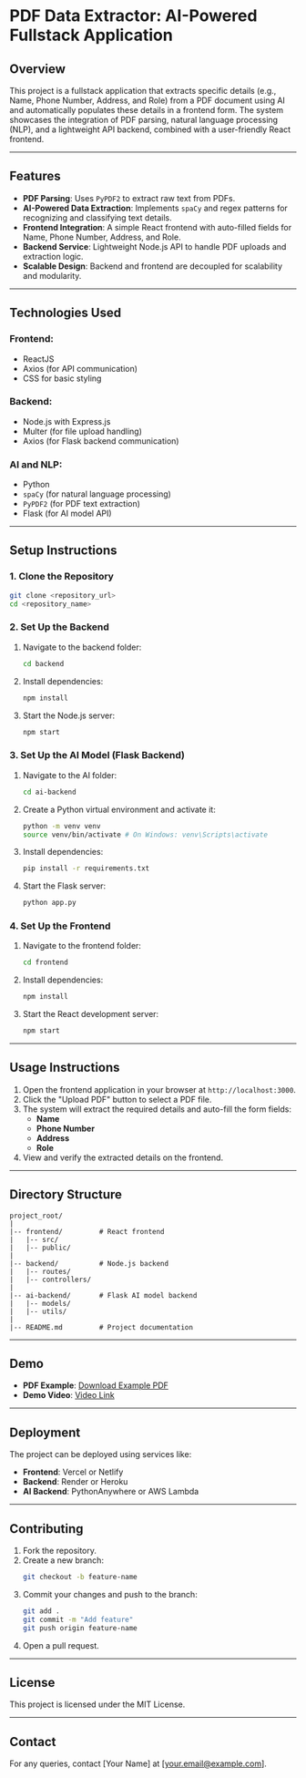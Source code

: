 # PDF Data Extractor: AI-Powered Fullstack Application

## **Overview**
This project is a fullstack application that extracts specific details (e.g., Name, Phone Number, Address, and Role) from a PDF document using AI and automatically populates these details in a frontend form. The system showcases the integration of PDF parsing, natural language processing (NLP), and a lightweight API backend, combined with a user-friendly React frontend.

---

## **Features**
- **PDF Parsing**: Uses `PyPDF2` to extract raw text from PDFs.
- **AI-Powered Data Extraction**: Implements `spaCy` and regex patterns for recognizing and classifying text details.
- **Frontend Integration**: A simple React frontend with auto-filled fields for Name, Phone Number, Address, and Role.
- **Backend Service**: Lightweight Node.js API to handle PDF uploads and extraction logic.
- **Scalable Design**: Backend and frontend are decoupled for scalability and modularity.

---

## **Technologies Used**

### **Frontend**:
- ReactJS
- Axios (for API communication)
- CSS for basic styling

### **Backend**:
- Node.js with Express.js
- Multer (for file upload handling)
- Axios (for Flask backend communication)

### **AI and NLP**:
- Python
- `spaCy` (for natural language processing)
- `PyPDF2` (for PDF text extraction)
- Flask (for AI model API)

---

## **Setup Instructions**

### **1. Clone the Repository**
```bash
git clone <repository_url>
cd <repository_name>
```

### **2. Set Up the Backend**
1. Navigate to the backend folder:
   ```bash
   cd backend
   ```
2. Install dependencies:
   ```bash
   npm install
   ```
3. Start the Node.js server:
   ```bash
   npm start
   ```

### **3. Set Up the AI Model (Flask Backend)**
1. Navigate to the AI folder:
   ```bash
   cd ai-backend
   ```
2. Create a Python virtual environment and activate it:
   ```bash
   python -m venv venv
   source venv/bin/activate # On Windows: venv\Scripts\activate
   ```
3. Install dependencies:
   ```bash
   pip install -r requirements.txt
   ```
4. Start the Flask server:
   ```bash
   python app.py
   ```

### **4. Set Up the Frontend**
1. Navigate to the frontend folder:
   ```bash
   cd frontend
   ```
2. Install dependencies:
   ```bash
   npm install
   ```
3. Start the React development server:
   ```bash
   npm start
   ```

---

## **Usage Instructions**
1. Open the frontend application in your browser at `http://localhost:3000`.
2. Click the "Upload PDF" button to select a PDF file.
3. The system will extract the required details and auto-fill the form fields:
   - **Name**
   - **Phone Number**
   - **Address**
   - **Role**
4. View and verify the extracted details on the frontend.

---

## **Directory Structure**
```
project_root/
|
|-- frontend/         # React frontend
|   |-- src/
|   |-- public/
|
|-- backend/          # Node.js backend
|   |-- routes/
|   |-- controllers/
|
|-- ai-backend/       # Flask AI model backend
|   |-- models/
|   |-- utils/
|
|-- README.md         # Project documentation
```

---

## **Demo**
- **PDF Example**: [Download Example PDF](https://drive.google.com/file/d/1WTCFX4gTCwLNfsiWQyxLWyVdABQ3ko7T/view?usp=sharing)
- **Demo Video**: [Video Link](#)

---

## **Deployment**
The project can be deployed using services like:
- **Frontend**: Vercel or Netlify
- **Backend**: Render or Heroku
- **AI Backend**: PythonAnywhere or AWS Lambda

---

## **Contributing**
1. Fork the repository.
2. Create a new branch:
   ```bash
   git checkout -b feature-name
   ```
3. Commit your changes and push to the branch:
   ```bash
   git add .
   git commit -m "Add feature"
   git push origin feature-name
   ```
4. Open a pull request.

---

## **License**
This project is licensed under the MIT License.

---

## **Contact**
For any queries, contact [Your Name] at [your.email@example.com].

